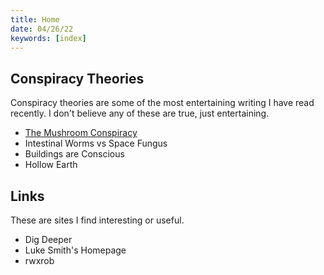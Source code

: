 ```yaml
---
title: Home
date: 04/26/22
keywords: [index]
---
```

## Conspiracy Theories
Conspiracy theories are some of the most entertaining writing I have read
recently.  I don't believe any of these are true, just entertaining.

- [The Mushroom Conspiracy](/mushroom-conspiracy.html)
- Intestinal Worms vs Space Fungus
- Buildings are Conscious
- Hollow Earth

## Links
These are sites I find interesting or useful.

- Dig Deeper
- Luke Smith's Homepage
- rwxrob
